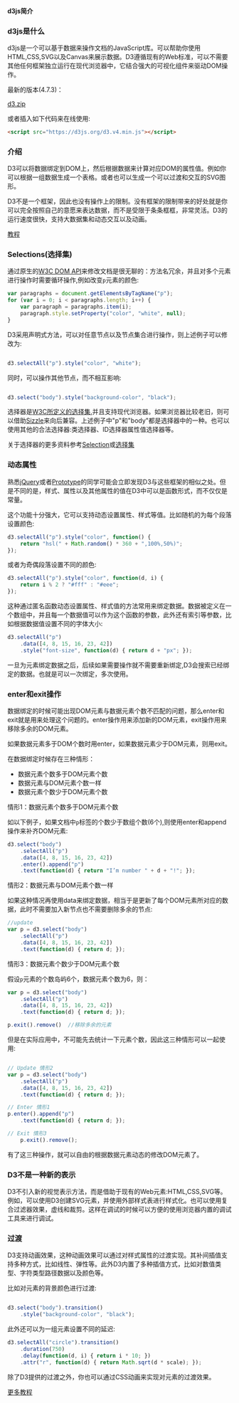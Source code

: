 #### d3js简介

### d3js是什么

d3js是一个可以基于数据来操作文档的JavaScript库。可以帮助你使用HTML,CSS,SVG以及Canvas来展示数据。D3遵循现有的Web标准，可以不需要其他任何框架独立运行在现代浏览器中，它结合强大的可视化组件来驱动DOM操作。

最新的版本(4.7.3)：

[d3.zip](https://github.com/d3/d3/releases/download/v4.7.3/d3.zip)

或者插入如下代码来在线使用:

```html
<script src="https://d3js.org/d3.v4.min.js"></script>
```

### 介绍

D3可以将数据绑定到DOM上，然后根据数据来计算对应DOM的属性值。例如你可以根据一组数据生成一个表格。或者也可以生成一个可以过渡和交互的SVG图形。

D3不是一个框架，因此也没有操作上的限制。没有框架的限制带来的好处就是你可以完全按照自己的意愿来表达数据，而不是受限于条条框框，非常灵活。D3的运行速度很快，支持大数据集和动态交互以及动画。

[教程](https://github.com/d3/d3/wiki/Tutorials)

### Selections(选择集)

通过原生的[W3C DOM API](http://www.w3.org/DOM/DOMTR)来修改文档是很无聊的：方法名冗余，并且对多个元素进行操作时需要循环操作,例如改变`p`元素的颜色:

```js
var paragraphs = document.getElementsByTagName("p");
for (var i = 0; i < paragraphs.length; i++) {
	var paragraph = paragraphs.item(i);
	paragraph.style.setProperty("color", "white", null);
}

```

D3采用声明式方法，可以对任意节点以及节点集合进行操作，则上述例子可以修改为:

```js

d3.selectAll("p").style("color", "white");

```

同时，可以操作其他节点，而不相互影响:

```js

d3.select("body").style("background-color", "black");
```

选择器是[W3C所定义的选择集](http://www.w3.org/TR/selectors-api/),并且支持现代浏览器。如果浏览器比较老旧，则可以借助[Sizzle](http://sizzlejs.com/)来向后兼容。上述例子中"p"和"body"都是选择器中的一种。也可以使用其他的合法选择器:类选择器、ID选择器属性值选择器等。

关于选择器的更多资料参考[Selection](https://github.com/d3/d3/wiki/Selections)或[选择集](https://github.com/xswei/d3js_doc/tree/master/API/d3-selection-master)

### 动态属性

熟悉[jQuery](http://jquery.com/)或者[Prototype](http://www.prototypejs.org/)的同学可能会立即发现D3与这些框架的相似之处。但是不同的是，样式、属性以及其他属性的值在D3中可以是函数形式，而不仅仅是常量。

这个功能十分强大，它可以支持动态设置属性、样式等值。比如随机的为每个段落设置颜色:

```js
d3.selectAll("p").style("color", function() {
	return "hsl(" + Math.random() * 360 + ",100%,50%)";
});

```

或者为奇偶段落设置不同的颜色:

```js
d3.selectAll("p").style("color", function(d, i) {
	return i % 2 ? "#fff" : "#eee";
});

```

这种通过匿名函数动态设置属性、样式值的方法常用来绑定数据。数据被定义在一个数组中，并且每一个数据值可以作为这个函数的参数，此外还有索引等参数，比如根据数据值设置不同的字体大小:

```js
d3.selectAll("p")
	.data([4, 8, 15, 16, 23, 42])
    .style("font-size", function(d) { return d + "px"; });

```

一旦为元素绑定数据之后，后续如果需要操作就不需要重新绑定,D3会搜索已经绑定的数据。也就是可以一次绑定，多次使用。

### enter和exit操作

数据绑定的时候可能出现DOM元素与数据元素个数不匹配的问题，那么enter和exit就是用来处理这个问题的。enter操作用来添加新的DOM元素，exit操作用来移除多余的DOM元素。

如果数据元素多于DOM个数时用enter，如果数据元素少于DOM元素，则用exit。


在数据绑定时候存在三种情形：

- 数据元素个数多于DOM元素个数
- 数据元素与DOM元素个数一样
- 数据元素个数少于DOM元素个数

情形1：数据元素个数多于DOM元素个数

如以下例子，如果文档中`p`标签的个数少于数组个数(6个),则使用enter和append操作来补齐DOM元素:

```js
d3.select("body")
	.selectAll("p")
	.data([4, 8, 15, 16, 23, 42])
	.enter().append("p")
	.text(function(d) { return "I’m number " + d + "!"; });

```

情形2：数据元素与DOM元素个数一样

如果这种情况再使用data来绑定数据，相当于是更新了每个DOM元素所对应的数据，此时不需要加入新节点也不需要删除多余的节点:

```js
//update
var p = d3.select("body")
	.selectAll("p")
	.data([4, 8, 15, 16, 23, 42])
	.text(function(d) { return d; });

```

情形3：数据元素个数少于DOM元素个数

假设`p`元素的个数岛屿6个，数据元素个数为6，则：

```js
var p = d3.select("body")
	.selectAll("p")
	.data([4, 8, 15, 16, 23, 42])
	.text(function(d) { return d; });

p.exit().remove()  //移除多余的元素
```

但是在实际应用中，不可能先去统计一下元素个数，因此这三种情形可以一起使用:

```js

// Update 情形2
var p = d3.select("body")
	.selectAll("p")
	.data([4, 8, 15, 16, 23, 42])
	.text(function(d) { return d; });      

// Enter 情形1
p.enter().append("p")
    .text(function(d) { return d; });

// Exit 情形3
	p.exit().remove();

```

有了这三种操作，就可以自由的根据数据元素动态的修改DOM元素了。


### D3不是一种新的表示

D3不引入新的视觉表示方法，而是借助于现有的Web元素:HTML,CSS,SVG等。例如，可以使用D3创建SVG元素，并使用外部样式表进行样式化。也可以使用复合过滤器效果，虚线和裁剪。这样在调试的时候可以方便的使用浏览器内置的调试工具来进行调试。

### 过渡

D3支持动画效果，这种动画效果可以通过对样式属性的过渡实现。其补间插值支持多种方式，比如线性、弹性等。此外D3内置了多种插值方式，比如对数值类型、字符类型路径数据以及颜色等。

比如对元素的背景颜色进行过渡:

```js

d3.select("body").transition()
    .style("background-color", "black");

```

此外还可以为一组元素设置不同的延迟:

```js
d3.selectAll("circle").transition()
    .duration(750)
    .delay(function(d, i) { return i * 10; })
    .attr("r", function(d) { return Math.sqrt(d * scale); });

```

除了D3提供的过渡之外，你也可以通过CSS动画来实现对元素的过渡效果。



[更多教程](https://github.com/d3/d3/wiki/Tutorials)
